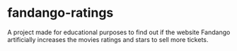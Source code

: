 # fandango-ratings
A project made for educational purposes to find out if the website Fandango artificially increases the movies ratings and stars to sell more tickets. 
